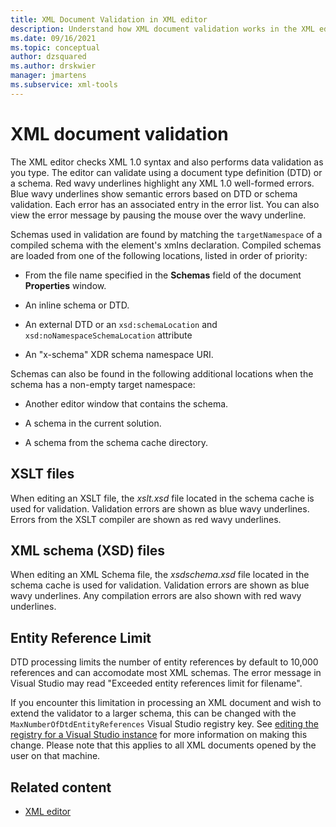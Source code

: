```yaml
---
title: XML Document Validation in XML editor
description: Understand how XML document validation works in the XML editor and how it checks XML 1.0 syntax and performs data validation as you enter input.
ms.date: 09/16/2021
ms.topic: conceptual
author: dzsquared
ms.author: drskwier
manager: jmartens
ms.subservice: xml-tools
---
```

# XML document validation

The XML editor checks XML 1.0 syntax and also performs data validation as you type. The editor can validate using a document type definition (DTD) or a schema. Red wavy underlines highlight any XML 1.0 well-formed errors. Blue wavy underlines show semantic errors based on DTD or schema validation. Each error has an associated entry in the error list. You can also view the error message by pausing the mouse over the wavy underline.

Schemas used in validation are found by matching the `targetNamespace` of a compiled schema with the element's xmlns declaration. Compiled schemas are loaded from one of the following locations, listed in order of priority:

- From the file name specified in the **Schemas** field of the document **Properties** window.

- An inline schema or DTD.

- An external DTD or an `xsd:schemaLocation` and `xsd:noNamespaceSchemaLocation` attribute

- An "x-schema" XDR schema namespace URI.

Schemas can also be found in the following additional locations when the schema has a non-empty target namespace:

- Another editor window that contains the schema.

- A schema in the current solution.

- A schema from the schema cache directory.

## XSLT files
When editing an XSLT file, the *xslt.xsd* file located in the schema cache is used for validation. Validation errors are shown as blue wavy underlines. Errors from the XSLT compiler are shown as red wavy underlines.

## XML schema (XSD) files
When editing an XML Schema file, the *xsdschema.xsd* file located in the schema cache is used for validation. Validation errors are shown as blue wavy underlines. Any compilation errors are also shown with red wavy underlines.

## Entity Reference Limit
DTD processing limits the number of entity references by default to 10,000 references and can accomodate most XML schemas.  The error message in Visual Studio may read "Exceeded entity references limit for filename".

If you encounter this limitation in processing an XML document and wish to extend the validator to a larger schema, this can be changed with the `MaxNumberOfDtdEntityReferences` Visual Studio registry key. See [editing the registry for a Visual Studio instance](../install/tools-for-managing-visual-studio-instances.md#editing-the-registry-for-a-visual-studio-instance) for more information on making this change. Please note that this applies to all XML documents opened by the user on that machine.

## Related content

- [XML editor](../xml-tools/xml-editor.md)

